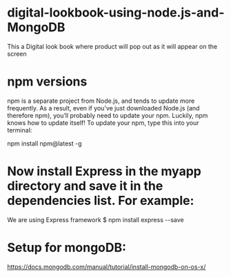 # digital-lookbook-using-node.js-and-MongoDB
This a Digital look book where product will pop out as it will appear on the screen 


# npm versions

npm is a separate project from Node.js, and tends to update more frequently. As a result, even if you’ve just downloaded Node.js (and therefore npm), you’ll probably need to update your npm. Luckily, npm knows how to update itself! To update your npm, type this into your terminal:

npm install npm@latest -g

# Now install Express in the myapp directory and save it in the dependencies list. For example:
We are using Express framework
$ npm install express --save

# Setup for mongoDB:
https://docs.mongodb.com/manual/tutorial/install-mongodb-on-os-x/



